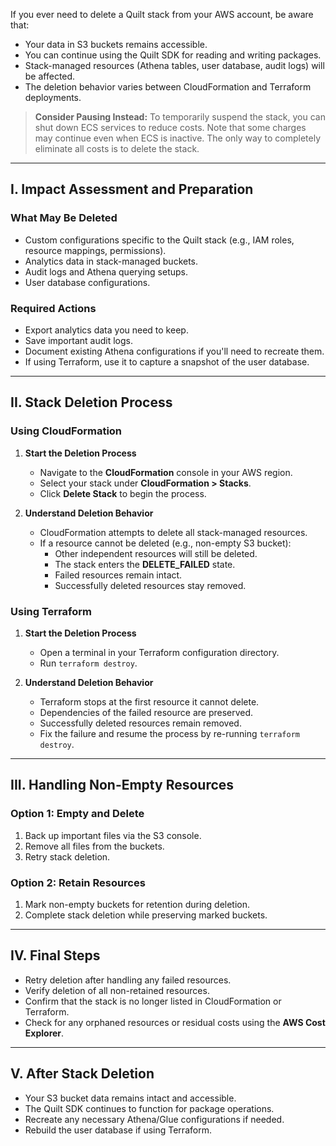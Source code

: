 <!-- markdownlint-disable-next-line first-line-h1 -->
If you ever need to delete a Quilt stack from your AWS account, be aware that:

- Your data in S3 buckets remains accessible.
- You can continue using the Quilt SDK for reading and writing packages.
- Stack-managed resources (Athena tables, user database, audit logs) will be affected.
- The deletion behavior varies between CloudFormation and Terraform deployments.

> **Consider Pausing Instead:** To temporarily suspend the stack, you can shut
> down ECS services to reduce costs. Note that some charges may continue even
> when ECS is inactive. The only way to completely eliminate all costs is to
> delete the stack.

---

## I. Impact Assessment and Preparation

### What May Be Deleted

- Custom configurations specific to the Quilt stack (e.g., IAM roles, resource
  mappings, permissions).
- Analytics data in stack-managed buckets.
- Audit logs and Athena querying setups.
- User database configurations.

### Required Actions

- Export analytics data you need to keep.
- Save important audit logs.
- Document existing Athena configurations if you'll need to recreate them.
- If using Terraform, use it to capture a snapshot of the user database.

---

## II. Stack Deletion Process

### Using CloudFormation

1. **Start the Deletion Process**  
   - Navigate to the **CloudFormation** console in your AWS region.  
   - Select your stack under **CloudFormation > Stacks**.  
   - Click **Delete Stack** to begin the process.

2. **Understand Deletion Behavior**  
   - CloudFormation attempts to delete all stack-managed resources.  
   - If a resource cannot be deleted (e.g., non-empty S3 bucket):  
     - Other independent resources will still be deleted.  
     - The stack enters the **DELETE_FAILED** state.  
     - Failed resources remain intact.  
     - Successfully deleted resources stay removed.

### Using Terraform

1. **Start the Deletion Process**  
   - Open a terminal in your Terraform configuration directory.  
   - Run `terraform destroy`.

2. **Understand Deletion Behavior**  
   - Terraform stops at the first resource it cannot delete.  
   - Dependencies of the failed resource are preserved.  
   - Successfully deleted resources remain removed.  
   - Fix the failure and resume the process by re-running `terraform destroy`.

---

## III. Handling Non-Empty Resources

### Option 1: Empty and Delete

1. Back up important files via the S3 console.  
2. Remove all files from the buckets.  
3. Retry stack deletion.

### Option 2: Retain Resources

1. Mark non-empty buckets for retention during deletion.  
2. Complete stack deletion while preserving marked buckets.  

---

## IV. Final Steps

- Retry deletion after handling any failed resources.  
- Verify deletion of all non-retained resources.  
- Confirm that the stack is no longer listed in CloudFormation or Terraform.  
- Check for any orphaned resources or residual costs using the **AWS Cost
  Explorer**.

---

## V. After Stack Deletion

- Your S3 bucket data remains intact and accessible.  
- The Quilt SDK continues to function for package operations.  
- Recreate any necessary Athena/Glue configurations if needed.
- Rebuild the user database if using Terraform.
